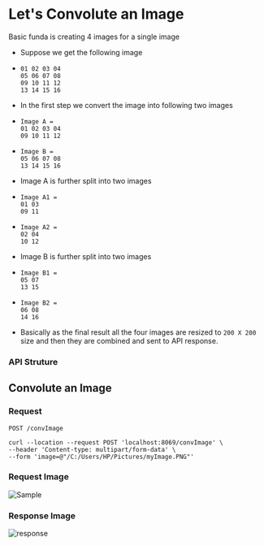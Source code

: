 # Let's Convolute an Image

Basic funda is creating 4 images for a single image

* Suppose we get the following image
* ``` 
  01 02 03 04
  05 06 07 08
  09 10 11 12
  13 14 15 16
  ```
* In the first step we convert the image into following two images
* ``` 
  Image A = 
  01 02 03 04
  09 10 11 12
  ```
* ``` 
  Image B =
  05 06 07 08
  13 14 15 16
  ```
* Image A is further split into two images
* ``` 
  Image A1 = 
  01 03
  09 11
  ```
* ``` 
  Image A2 = 
  02 04
  10 12
  ```
* Image B is further split into two images
* ``` 
  Image B1 = 
  05 07
  13 15
  ```
* ``` 
  Image B2 = 
  06 08
  14 16
  ```
* Basically as the final result all the four images are resized to `200 X 200` size and then they are combined and sent to API response.
  

### API Struture

## Convolute an Image

### Request

`POST /convImage`

    curl --location --request POST 'localhost:8069/convImage' \
    --header 'Content-type: multipart/form-data' \
    --form 'image=@"/C:/Users/HP/Pictures/myImage.PNG"'

### Request Image
![Sample](https://user-images.githubusercontent.com/42883382/235340203-1f423e37-b12e-4a56-be02-6c994af7db2a.jpeg)

### Response Image
![response](https://user-images.githubusercontent.com/42883382/235340208-9a8715d0-77c2-4199-90f2-7df30b48c34b.jpeg)


